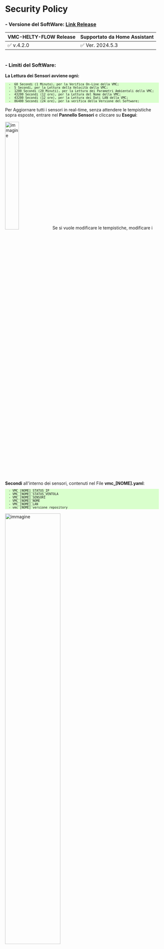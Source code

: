 # Security Policy

### - Versione del SoftWare: [Link Release](https://github.com/DanRobo76/VMC-HELTY-FLOW/releases)

|          VMC-HELTY-FLOW Release          | Supportato da Home Assistant            |
| ---------------------------------------- | ----------------------------------------|
|  :white_check_mark: v.4.2.0              | :white_check_mark:   Ver. 2024.5.3      |
#
### - Limiti del SoftWare:<br>
<strong>La Lettura dei Sensori avviene ogni:</strong>
<pre style="font-size:10px; background-color: #d9ffcc;">
  -  60 Secondi (1 Minuto), per la Verifica On-Line della VMC;
  -  5 Secondi, per la Lettura della Velocità della VMC;
  -  1200 Secondi (20 Minuti), per la Lettura dei Parametri Ambientali della VMC;
  -  43200 Secondi (12 ore), per la Lettura del Nome della VMC;
  -  43200 Secondi (12 ore), per la Lettura dei Dati LAN della VMC;
  -  86400 Secondi (24 ore), per la verifica della Versione del Software; 
</pre>

Per Aggiornare tutti i sensori in real-time, senza attendere le tempistiche sopra esposte, entrare nel <strong>Pannello Sensori</strong> e cliccare su <strong>Esegui</strong>:

<img src="https://github-production-user-asset-6210df.s3.amazonaws.com/102819027/282233328-e868765e-e023-42cc-b371-64c0e99f36ad.png" alt="immagine" style="width:30%;">
Se si vuole modificare le tempistiche, modificare i <strong>Secondi</strong> all'interno dei sensori, contenuti nel File <strong>vmc_[NOME].yaml</strong>:<br> 
<pre style="font-size:10px; background-color: #d9ffcc;">
  - VMC_[NOME]_STATUS_IP
  - VMC_[NOME]_STATUS_VENTOLA
  - VMC_[NOME]_SENSORI
  - VMC_[NOME]_NOME
  - VMC_[NOME]_LAN
  - vmc_[NOME]_versione_repository
</pre>

<img src="https://github-production-user-asset-6210df.s3.amazonaws.com/102819027/282233228-95b0fa20-8308-49eb-a75d-d4f7183c9d7d.png" alt="immagine" style="width:60%;"><br>

e riavviare Home Assistant.

#
### - In fase di Verifica la Lettura della Temperatura Interna o Esterna minore di 0 °C:<br>     

<img src="https://github-production-user-asset-6210df.s3.amazonaws.com/102819027/282232595-cb4de785-90b8-426d-8e89-31c2244fac8d.png" alt="immagine" style="width:30%;"><br>
Condividi la stringa evidenziata dalla Freccia, per E-mail a: <a href="mailto:danilo.robotti@gmail.com">danilo.robotti@gmail.com</a>
<br><br>
Esempio Stringa dei Sensori Ambientali da Condividere:
<br>
<pre style="font-size:10px; background-color: #d9ffcc;">
VMGI,00209,00196,00708,00000,16384,02307,00224,00069,04354,00168,00000,00000,00000,00000,00000 <br>
</pre>
insieme allo ScreeShot dell'App. Air Guard: <br>

<img src="https://github-production-user-asset-6210df.s3.amazonaws.com/102819027/282240134-aaba012f-7122-4a83-b1d6-470427a67854.png" alt="immagine" style="width:15%;"><br>

, se rilevi una Temperatura Interna o Esterna minore di 0 °C (Negativa).
#
### - Rapporto Errori
[Link Release](https://github.com/DanRobo76/VMC-HELTY-FLOW/releases)
<br>
#
### - Curiosità: Impiego della VMC da remoto con l'uso di un Relè Smart, senza l'impiego di Home Assistant:<br>
<strong>1</strong> Nella VMC Flow Plus, una volta installato il relè e impostata una velocità diversa da zero, attendere 30 secondi prima di interrompere l'alimentazione;<br>
<strong>2</strong> Successivamente ripristinare l'alimentazione e portare la VMC alla Velocità 0;<br>
<strong>3</strong> Questa procedura consente attraverso l'utilizzo di un relè smart di spegnere o accendere la VMC con la velocità impostata precedentemente <strong>Punto 1</strong>, da remoto.<br>
